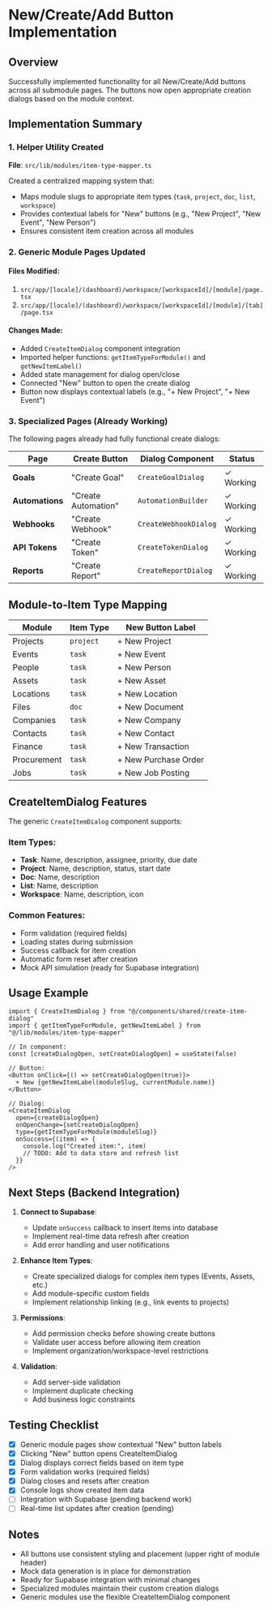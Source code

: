 # New/Create/Add Button Implementation

## Overview
Successfully implemented functionality for all New/Create/Add buttons across all submodule pages. The buttons now open appropriate creation dialogs based on the module context.

## Implementation Summary

### 1. Helper Utility Created
**File**: `src/lib/modules/item-type-mapper.ts`

Created a centralized mapping system that:
- Maps module slugs to appropriate item types (`task`, `project`, `doc`, `list`, `workspace`)
- Provides contextual labels for "New" buttons (e.g., "New Project", "New Event", "New Person")
- Ensures consistent item creation across all modules

### 2. Generic Module Pages Updated

#### Files Modified:
1. `src/app/[locale]/(dashboard)/workspace/[workspaceId]/[module]/page.tsx`
2. `src/app/[locale]/(dashboard)/workspace/[workspaceId]/[module]/[tab]/page.tsx`

#### Changes Made:
- Added `CreateItemDialog` component integration
- Imported helper functions: `getItemTypeForModule()` and `getNewItemLabel()`
- Added state management for dialog open/close
- Connected "New" button to open the create dialog
- Button now displays contextual labels (e.g., "+ New Project", "+ New Event")

### 3. Specialized Pages (Already Working)

The following pages already had fully functional create dialogs:

| Page | Create Button | Dialog Component | Status |
|------|--------------|------------------|--------|
| **Goals** | "Create Goal" | `CreateGoalDialog` | ✓ Working |
| **Automations** | "Create Automation" | `AutomationBuilder` | ✓ Working |
| **Webhooks** | "Create Webhook" | `CreateWebhookDialog` | ✓ Working |
| **API Tokens** | "Create Token" | `CreateTokenDialog` | ✓ Working |
| **Reports** | "Create Report" | `CreateReportDialog` | ✓ Working |

## Module-to-Item Type Mapping

| Module | Item Type | New Button Label |
|--------|-----------|------------------|
| Projects | `project` | + New Project |
| Events | `task` | + New Event |
| People | `task` | + New Person |
| Assets | `task` | + New Asset |
| Locations | `task` | + New Location |
| Files | `doc` | + New Document |
| Companies | `task` | + New Company |
| Contacts | `task` | + New Contact |
| Finance | `task` | + New Transaction |
| Procurement | `task` | + New Purchase Order |
| Jobs | `task` | + New Job Posting |

## CreateItemDialog Features

The generic `CreateItemDialog` component supports:

### Item Types:
- **Task**: Name, description, assignee, priority, due date
- **Project**: Name, description, status, start date
- **Doc**: Name, description
- **List**: Name, description
- **Workspace**: Name, description, icon

### Common Features:
- Form validation (required fields)
- Loading states during submission
- Success callback for item creation
- Automatic form reset after creation
- Mock API simulation (ready for Supabase integration)

## Usage Example

```tsx
import { CreateItemDialog } from "@/components/shared/create-item-dialog"
import { getItemTypeForModule, getNewItemLabel } from "@/lib/modules/item-type-mapper"

// In component:
const [createDialogOpen, setCreateDialogOpen] = useState(false)

// Button:
<Button onClick={() => setCreateDialogOpen(true)}>
  + New {getNewItemLabel(moduleSlug, currentModule.name)}
</Button>

// Dialog:
<CreateItemDialog
  open={createDialogOpen}
  onOpenChange={setCreateDialogOpen}
  type={getItemTypeForModule(moduleSlug)}
  onSuccess={(item) => {
    console.log("Created item:", item)
    // TODO: Add to data store and refresh list
  }}
/>
```

## Next Steps (Backend Integration)

1. **Connect to Supabase**:
   - Update `onSuccess` callback to insert items into database
   - Implement real-time data refresh after creation
   - Add error handling and user notifications

2. **Enhance Item Types**:
   - Create specialized dialogs for complex item types (Events, Assets, etc.)
   - Add module-specific custom fields
   - Implement relationship linking (e.g., link events to projects)

3. **Permissions**:
   - Add permission checks before showing create buttons
   - Validate user access before allowing item creation
   - Implement organization/workspace-level restrictions

4. **Validation**:
   - Add server-side validation
   - Implement duplicate checking
   - Add business logic constraints

## Testing Checklist

- [x] Generic module pages show contextual "New" button labels
- [x] Clicking "New" button opens CreateItemDialog
- [x] Dialog displays correct fields based on item type
- [x] Form validation works (required fields)
- [x] Dialog closes and resets after creation
- [x] Console logs show created item data
- [ ] Integration with Supabase (pending backend work)
- [ ] Real-time list updates after creation (pending)

## Notes

- All buttons use consistent styling and placement (upper right of module header)
- Mock data generation is in place for demonstration
- Ready for Supabase integration with minimal changes
- Specialized modules maintain their custom creation dialogs
- Generic modules use the flexible CreateItemDialog component

